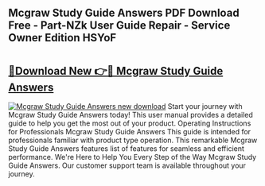 ## Mcgraw Study Guide Answers PDF Download Free - Part-NZk User Guide Repair - Service Owner Edition HSYoF

# <h2><a href="http://bc6691.oget.top/?id=Mcgraw+Study+Guide+Answers">🔗Download New 👉🔴 Mcgraw Study Guide Answers</a></h2>

[![Mcgraw Study Guide Answers new download](https://i.imgur.com/5g1atiW.png)](http://bc6691.oget.top/?id=Mcgraw+Study+Guide+Answers)
Start your journey with Mcgraw Study Guide Answers today! This user manual provides a detailed guide to help you get the most out of your product. Operating Instructions for Professionals Mcgraw Study Guide Answers This guide is intended for professionals familiar with product type operation. This remarkable Mcgraw Study Guide Answers features list of features for seamless and efficient performance. We're Here to Help You Every Step of the Way Mcgraw Study Guide Answers. Our customer support team is available throughout your journey.
